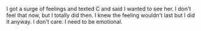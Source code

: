 I got a surge of feelings and texted C and said I wanted to see her. I don't feel that now, but I totally did then. I knew the feeling wouldn't last but I did it anyway. I don't care. I need to be emotional.

